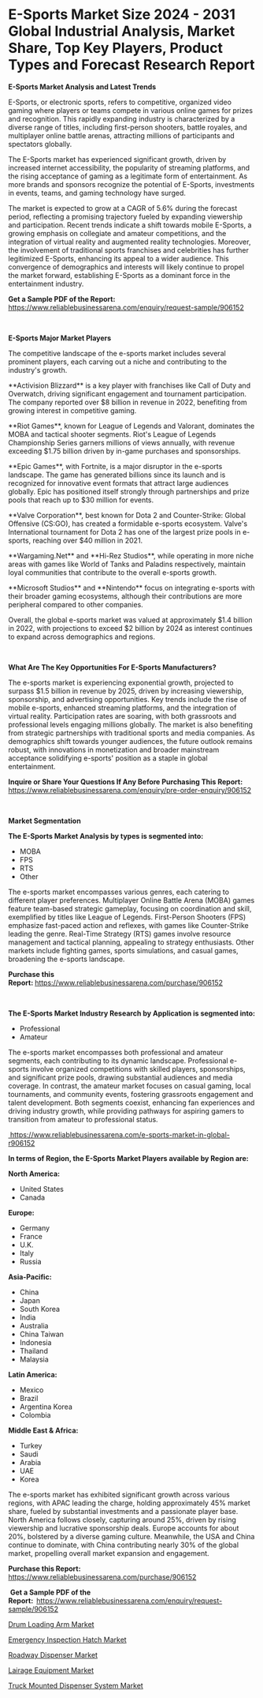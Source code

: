 <p><h1>E-Sports Market Size 2024 - 2031 Global Industrial Analysis, Market Share, Top Key Players, Product Types and Forecast Research Report</h1></p><p><strong>E-Sports Market Analysis and Latest Trends</strong></p>
<p><p>E-Sports, or electronic sports, refers to competitive, organized video gaming where players or teams compete in various online games for prizes and recognition. This rapidly expanding industry is characterized by a diverse range of titles, including first-person shooters, battle royales, and multiplayer online battle arenas, attracting millions of participants and spectators globally.</p><p>The E-Sports market has experienced significant growth, driven by increased internet accessibility, the popularity of streaming platforms, and the rising acceptance of gaming as a legitimate form of entertainment. As more brands and sponsors recognize the potential of E-Sports, investments in events, teams, and gaming technology have surged. </p><p>The market is expected to grow at a CAGR of 5.6% during the forecast period, reflecting a promising trajectory fueled by expanding viewership and participation. Recent trends indicate a shift towards mobile E-Sports, a growing emphasis on collegiate and amateur competitions, and the integration of virtual reality and augmented reality technologies. Moreover, the involvement of traditional sports franchises and celebrities has further legitimized E-Sports, enhancing its appeal to a wider audience. This convergence of demographics and interests will likely continue to propel the market forward, establishing E-Sports as a dominant force in the entertainment industry.</p></p>
<p><strong>Get a Sample PDF of the Report:&nbsp;</strong> <a href="https://www.reliablebusinessarena.com/enquiry/request-sample/906152?utm_campaign=1265&utm_medium=2&utm_source=Github&utm_content=ia&utm_term=11102024&utm_id=e-sports">https://www.reliablebusinessarena.com/enquiry/request-sample/906152</a></p>
<p>&nbsp;</p>
<p><strong>E-Sports Major Market Players</strong></p>
<p><p>The competitive landscape of the e-sports market includes several prominent players, each carving out a niche and contributing to the industry's growth.</p><p>**Activision Blizzard** is a key player with franchises like Call of Duty and Overwatch, driving significant engagement and tournament participation. The company reported over $8 billion in revenue in 2022, benefiting from growing interest in competitive gaming.</p><p>**Riot Games**, known for League of Legends and Valorant, dominates the MOBA and tactical shooter segments. Riot's League of Legends Championship Series garners millions of views annually, with revenue exceeding $1.75 billion driven by in-game purchases and sponsorships.</p><p>**Epic Games**, with Fortnite, is a major disruptor in the e-sports landscape. The game has generated billions since its launch and is recognized for innovative event formats that attract large audiences globally. Epic has positioned itself strongly through partnerships and prize pools that reach up to $30 million for events.</p><p>**Valve Corporation**, best known for Dota 2 and Counter-Strike: Global Offensive (CS:GO), has created a formidable e-sports ecosystem. Valve's International tournament for Dota 2 has one of the largest prize pools in e-sports, reaching over $40 million in 2021.</p><p>**Wargaming.Net** and **Hi-Rez Studios**, while operating in more niche areas with games like World of Tanks and Paladins respectively, maintain loyal communities that contribute to the overall e-sports growth.</p><p>**Microsoft Studios** and **Nintendo** focus on integrating e-sports with their broader gaming ecosystems, although their contributions are more peripheral compared to other companies. </p><p>Overall, the global e-sports market was valued at approximately $1.4 billion in 2022, with projections to exceed $2 billion by 2024 as interest continues to expand across demographics and regions.</p></p>
<p>&nbsp;</p>
<p><strong>What Are The Key Opportunities For E-Sports Manufacturers?</strong></p>
<p><p>The e-sports market is experiencing exponential growth, projected to surpass $1.5 billion in revenue by 2025, driven by increasing viewership, sponsorship, and advertising opportunities. Key trends include the rise of mobile e-sports, enhanced streaming platforms, and the integration of virtual reality. Participation rates are soaring, with both grassroots and professional levels engaging millions globally. The market is also benefiting from strategic partnerships with traditional sports and media companies. As demographics shift towards younger audiences, the future outlook remains robust, with innovations in monetization and broader mainstream acceptance solidifying e-sports' position as a staple in global entertainment.</p></p>
<p><strong>Inquire or Share Your Questions If Any Before Purchasing This Report:</strong> <a href="https://www.reliablebusinessarena.com/enquiry/pre-order-enquiry/906152?utm_campaign=1265&utm_medium=2&utm_source=Github&utm_content=ia&utm_term=11102024&utm_id=e-sports">https://www.reliablebusinessarena.com/enquiry/pre-order-enquiry/906152</a></p>
<p>&nbsp;</p>
<p><strong>Market Segmentation</strong></p>
<p><strong>The E-Sports Market Analysis by types is segmented into:</strong></p>
<p><ul><li>MOBA</li><li>FPS</li><li>RTS</li><li>Other</li></ul></p>
<p><p>The e-sports market encompasses various genres, each catering to different player preferences. Multiplayer Online Battle Arena (MOBA) games feature team-based strategic gameplay, focusing on coordination and skill, exemplified by titles like League of Legends. First-Person Shooters (FPS) emphasize fast-paced action and reflexes, with games like Counter-Strike leading the genre. Real-Time Strategy (RTS) games involve resource management and tactical planning, appealing to strategy enthusiasts. Other markets include fighting games, sports simulations, and casual games, broadening the e-sports landscape.</p></p>
<p><strong>Purchase this Report:&nbsp;</strong><a href="https://www.reliablebusinessarena.com/purchase/906152?utm_campaign=1265&utm_medium=2&utm_source=Github&utm_content=ia&utm_term=11102024&utm_id=e-sports">https://www.reliablebusinessarena.com/purchase/906152</a></p>
<p>&nbsp;</p>
<p><strong>The E-Sports Market Industry Research by Application is segmented into:</strong></p>
<p><ul><li>Professional</li><li>Amateur</li></ul></p>
<p><p>The e-sports market encompasses both professional and amateur segments, each contributing to its dynamic landscape. Professional e-sports involve organized competitions with skilled players, sponsorships, and significant prize pools, drawing substantial audiences and media coverage. In contrast, the amateur market focuses on casual gaming, local tournaments, and community events, fostering grassroots engagement and talent development. Both segments coexist, enhancing fan experiences and driving industry growth, while providing pathways for aspiring gamers to transition from amateur to professional status.</p></p>
<p><a href="https://www.reliablebusinessarena.com/e-sports-market-in-global-r906152?utm_campaign=1265&utm_medium=2&utm_source=Github&utm_content=ia&utm_term=11102024&utm_id=e-sports">&nbsp;https://www.reliablebusinessarena.com/e-sports-market-in-global-r906152</a></p>
<p><strong>In terms of Region, the E-Sports Market Players available by Region are:</strong></p>
<p>
    <p> <strong> North America: </strong>
        <ul>
            <li>United States</li>
            <li>Canada</li>
        </ul>
        </p> 
    <p> <strong> Europe: </strong>
        <ul>
            <li>Germany</li>
            <li>France</li>
            <li>U.K.</li>
            <li>Italy</li>
            <li>Russia</li>
        </ul>
        </p> 
    <p> <strong> Asia-Pacific: </strong>
        <ul>
            <li>China</li>
            <li>Japan</li>
            <li>South Korea</li>
            <li>India</li>
            <li>Australia</li>
            <li>China Taiwan</li>
            <li>Indonesia</li>
            <li>Thailand</li>
            <li>Malaysia</li>
        </ul>
        </p> 
    <p> <strong> Latin America: </strong>
        <ul>
            <li>Mexico</li>
            <li>Brazil</li>
            <li>Argentina Korea</li>
            <li>Colombia</li>
        </ul>
        </p> 
    <p> <strong> Middle East & Africa: </strong>
        <ul>
            <li>Turkey</li>
            <li>Saudi</li>
            <li>Arabia</li>
            <li>UAE</li>
            <li>Korea</li>
        </ul>
    </p>
    </p>
<p><p>The e-sports market has exhibited significant growth across various regions, with APAC leading the charge, holding approximately 45% market share, fueled by substantial investments and a passionate player base. North America follows closely, capturing around 25%, driven by rising viewership and lucrative sponsorship deals. Europe accounts for about 20%, bolstered by a diverse gaming culture. Meanwhile, the USA and China continue to dominate, with China contributing nearly 30% of the global market, propelling overall market expansion and engagement.</p></p>
<p><strong>Purchase this Report: </strong><a href="https://www.reliablebusinessarena.com/purchase/906152?utm_campaign=1265&utm_medium=2&utm_source=Github&utm_content=ia&utm_term=11102024&utm_id=e-sports">https://www.reliablebusinessarena.com/purchase/906152</a></p>
<p>&nbsp;<strong>Get a Sample PDF of the Report:&nbsp;&nbsp;</strong><a href="https://www.reliablebusinessarena.com/enquiry/request-sample/906152?utm_campaign=1265&utm_medium=2&utm_source=Github&utm_content=ia&utm_term=11102024&utm_id=e-sports">https://www.reliablebusinessarena.com/enquiry/request-sample/906152</a></p>
<p><strong></strong></p>
<p><p><a href="https://www.linkedin.com/pulse/drum-loading-arm-market-evolution-global-trends-regional-9cebe?utm_campaign=1265&utm_medium=2&utm_source=Github&utm_content=ia&utm_term=11102024&utm_id=e-sports">Drum Loading Arm Market</a></p><p><a href="https://www.linkedin.com/pulse/insights-emergency-inspection-hatch-market-players-size-geographical-2afzc?utm_campaign=1265&utm_medium=2&utm_source=Github&utm_content=ia&utm_term=11102024&utm_id=e-sports">Emergency Inspection Hatch Market</a></p><p><a href="https://www.linkedin.com/pulse/global-roadway-dispenser-market-focus-application-end-use-7drhe?utm_campaign=1265&utm_medium=2&utm_source=Github&utm_content=ia&utm_term=11102024&utm_id=e-sports">Roadway Dispenser Market</a></p><p><a href="https://www.linkedin.com/pulse/lairage-equipment-revenue-growth-report-2024-2031-glance-reports-b3dte?utm_campaign=1265&utm_medium=2&utm_source=Github&utm_content=ia&utm_term=11102024&utm_id=e-sports">Lairage Equipment Market</a></p><p><a href="https://www.linkedin.com/pulse/influencing-factors-truck-mounted-dispenser-system-market-insights-bhjve?utm_campaign=1265&utm_medium=2&utm_source=Github&utm_content=ia&utm_term=11102024&utm_id=e-sports">Truck Mounted Dispenser System Market</a></p></p>